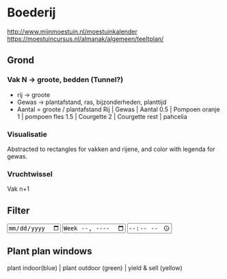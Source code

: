 # Boederij

<http://www.mijnmoestuin.nl/moestuinkalender>
<https://moestuincursus.nl/almanak/algemeen/teeltplan/>
## Grond

### Vak N -> groote, bedden (Tunnel?)
- rij -> groote
- Gewas -> plantafstand, ras, bijzonderheden, planttijd
- Aantal = groote / plantafstand
Rij | Gewas | Aantal
0.5 | Pompoen oranje
1 | pompoen fles
1.5 | Courgette
2 | Courgette
rest | pahcelia


### Visualisatie
Abstracted to rectangles for vakken and rijene, and color with legenda for gewas.

### Vruchtwissel
Vak n+1

## Filter

<input type="date" id="birthday" name="birthday">
<input type="week" id="birthday" name="birthday">
<input type="time" id="birthday" name="birthday">

## Plant plan windows
plant indoor(blue) | plant outdoor (green) | yield & sell (yellow) 
